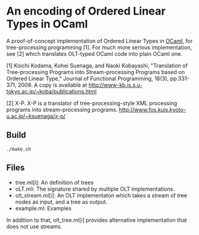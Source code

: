 An encoding of Ordered Linear Types in OCaml
=========

A proof-of-concept implementation of Ordered Linear Types in [OCaml](http://caml.inria.fr/ocaml/), for tree-processing programming [1].
For much more serious implementation, see [2] which translates OLT-typed OCaml code into plain OCaml one.

[1] Koichi Kodama, Kohei Suenaga, and Naoki Kobayashi, "Translation of Tree-processing Programs into Stream-processing Programs based on Ordered Linear Type," Journal of Functional Programming, 18(3), pp.331-371, 2008. A copy is available at http://www-kb.is.s.u-tokyo.ac.jp/~koba/publications.html

[2] X-P. X-P is a translator of tree-processing-style XML processing programs into stream-processing programs. http://www.fos.kuis.kyoto-u.ac.jp/~ksuenaga/x-p/

Build
-----
```
./make.sh
```

Files
-----

* tree.ml[i]: An definition of trees
* oLT.mli: The signature shared by multiple OLT implementations.
* olt_stream.ml[i]: An OLT implementaton which takes a stream of tree nodes as input, and a tree as output.
* example.ml: Examples

In addition to that, olt_tree.ml[i] provides alternative implementation that does not use streams.

